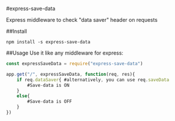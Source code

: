 #express-save-data

Express middleware to check \"data saver\" header on requests

##Install

```
npm install -s express-save-data
```

##Usage
Use it like any middleware for express:

```js
const expressSaveData = require("express-save-data")

app.get("/", expressSaveData, function(req, res){
    if req.dataSaver{ #alternatively, you can use req.saveData
        #Save-data is ON
    }
    else{
        #Save-data is OFF
    }
})
```
